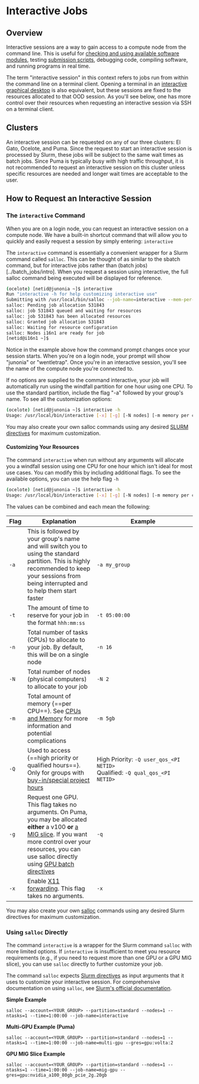 # Interactive Jobs

## Overview

Interactive sessions are a way to gain access to a compute node from the command line. This is useful for [checking and using available software modules](../../software/modules/), testing [submission scripts](../batch_jobs/int), debugging code, compiling software, and running programs in real time. 

The term "interactive session" in this context refers to jobs run from within the command line on a terminal client. Opening a terminal in an [interactive graphical desktop](../open_on_demand/) is also equivalent, but these sessions are fixed to the resources allocated to that OOD session. As you'll see below, one has more control over their resources when requesting an interactive session via SSH on a terminal client.

## Clusters 

An interactive session can be requested on any of our three clusters: El Gato, Ocelote, and Puma. Since the request to start an interactive session is processed by Slurm, these jobs will be subject to the same wait times as batch jobs. Since Puma is typically busy with high traffic throughput, it is not recommended to request an interactive session on this cluster unless specific resources are needed and longer wait times are acceptable to the user. 


## How to Request an Interactive Session



### The ```interactive``` Command

When you are on a login node, you can request an interactive session on a compute node. We have a built-in shortcut command that will allow you to quickly and easily request a session by simply entering: ```interactive```

The ```interactive``` command is essentially a convenient wrapper for a Slurm command called ```salloc```. This can be thought of as similar to the sbatch command, but for interactive jobs rather than (batch jobs)[../batch_jobs/intro]. When you request a session using interactive, the full salloc command being executed will be displayed for reference.

```bash
(ocelote) [netid@junonia ~]$ interactive
Run "interactive -h for help customizing interactive use"
Submitting with /usr/local/bin/salloc --job-name=interactive --mem-per-cpu=4GB --nodes=1    --ntasks=1 --time=01:00:00 --account=windfall --partition=windfall
salloc: Pending job allocation 531843
salloc: job 531843 queued and waiting for resources
salloc: job 531843 has been allocated resources
salloc: Granted job allocation 531843
salloc: Waiting for resource configuration
salloc: Nodes i16n1 are ready for job
[netid@i16n1 ~]$
```

Notice in the example above how the command prompt changes once your session starts. When you're on a login node, your prompt will show "junonia" or "wentletrap". Once you're in an interactive session, you'll see the name of the compute node you're connected to. 

If no options are supplied to the command interactive, your job will automatically run using the windfall partition for one hour using one CPU. To use the standard partition, include the flag "-a" followed by your group's name. To see all the customization options:

```bash
(ocelote) [netid@junonia ~]$ interactive -h
Usage: /usr/local/bin/interactive [-x] [-g] [-N nodes] [-m memory per core] [-n ncpus per node] [-Q optional qos] [-t hh::mm:ss] [-a account to charge]
```

You may also create your own salloc commands using any desired [SLURM directives](../batch_jobs/slurm_reference) for maximum customization.


#### Customizing Your Resources

The command ```interactive``` when run without any arguments will allocate you a windfall session using one CPU for one hour which isn't ideal for most use cases. You can modify this by including additional flags. To see the available options, you can use the help flag ```-h```

```bash
(ocelote) [netid@junonia ~]$ interactive -h
Usage: /usr/local/bin/interactive [-x] [-g] [-N nodes] [-m memory per core] [-n total number of tasks] [-Q optional qos] [-t hh::mm:ss] [-a account to charge]
```
The values can be combined and each mean the following:

|Flag|Explanation|<div style="width:250px">Example</div>|
|-|-|-|
|```-a```|This is followed by your group's name and will switch you to using the standard partition. This is highly recommended to keep your sessions from being interrupted and to help them start faster|```-a my_group```|
|```-t```|The amount of time to reserve for your job in the format ```hhh:mm:ss```|```-t 05:00:00```|
|```-n```|Total number of tasks (CPUs) to allocate to your job. By default, this will be on a single node|```-n 16```|
|```-N```|Total number of nodes (physical computers) to allocate to your job|```-N 2```|
|```-m```|Total amount of memory {==per CPU==}. See [CPUs and Memory](../cpus_and_memory/) for more information and potential complications|```-m 5gb```|
|```-Q```|Used to access {==high priority or qualified hours==}. Only for groups with [buy-in/special project hours](../../resources/allocations/)|High Priority: ```-Q user_qos_<PI NETID>```<br>Qualified: ```-Q qual_qos_<PI NETID>```|
|```-g```|Request one GPU. This flag takes no arguments. On Puma, you may be allocated **either** a v100 **or** [a MIG slice](../../resources/compute_resources/#mig-multi-instance-gpu-resources). If you want more control over your resources, you can use salloc directly using [GPU batch directives](../batch_jobs/batch_directives/#gpus)|```-q```|
|```-x```|Enable [X11 forwarding](/registration_and_access/system_access/#x11-forwarding). This flag takes no arguments.|```-x```|

You may also create your own [salloc](https://slurm.schedmd.com/salloc.html) commands using any desired Slurm directives for maximum customization.

### Using ```salloc``` Directly

The command ```interactive``` is a wrapper for the Slurm command ```salloc``` with more limited options. If ```interactive``` is insufficient to meet you resource requirements (e.g., if you need to request more than one GPU or a GPU MIG slice), you can use ```salloc``` directly to further customize your job. 

The command ```salloc``` expects [Slurm directives](../batch_jobs/batch_directives/) as input arguments that it uses to customize your interactive session. For comprehensive documentation on using ```salloc```, see [Slurm's official documentation](https://slurm.schedmd.com/salloc.html).

**Simple Example**

```
salloc --account=<YOUR_GROUP> --partition=standard --nodes=1 --ntasks=1 --time=1:00:00 --job-name=interactive
```

**Multi-GPU Example (Puma)**
```
salloc --account=<YOUR_GROUP> --partition=standard --nodes=1 --ntasks=1 --time=1:00:00 --job-name=multi-gpu --gres=gpu:volta:2
```

**GPU MIG Slice Example**
```
salloc --account=<YOUR_GROUP> --partition=standard --nodes=1 --ntasks=1 --time=1:00:00 --job-name=mig-gpu --gres=gpu:nvidia_a100_80gb_pcie_2g.20gb
```
